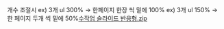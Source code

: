 개수 조절시 
ex) 3개 ul 300% -> 한페이지 한장 씩 밑에 100%
ex) 3개 ul 150% -> 한 페이지 두개 씩 밑에 50%[수작업 슬라이드 반응형.zip](https://github.com/oidolee/study/files/7542773/default.zip)
